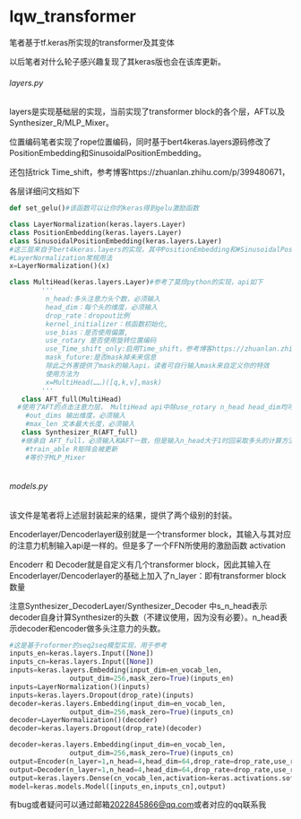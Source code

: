 # lqw_transformer
笔者基于tf.keras所实现的transformer及其变体

以后笔者对什么轮子感兴趣复现了其keras版也会在该库更新。

###### layers.py

layers是实现基础层的实现，当前实现了transformer block的各个层，AFT以及Synthesizer_R/MLP_Mixer。

位置编码笔者实现了rope位置编码，同时基于bert4keras.layers源码修改了PositionEmbedding和SinusoidalPositionEmbedding。

还包括trick Time_shift，参考博客https://zhuanlan.zhihu.com/p/399480671，

各层详细问文档如下

```python
def set_gelu()#该函数可以让你的keras得到gelu激励函数

class LayerNormalization(keras.layers.Layer)
class PositionEmbedding(keras.layers.Layer)
class SinusoidalPositionEmbedding(keras.layers.Layer)
#这三层来自于bert4keras.layers的实现，其中PositionEmbedding和#SinusoidalPositionEmbedding笔者做了部分修改。但是使用了bert4keras api一致
#LayerNormalization常规用法
x=LayerNormalization()(x)

class MultiHead(keras.layers.Layer)#参考了莫烦python的实现，api如下
        '''
         n_head:多头注意力头个数，必须输入
         head_dim：每个头的维度，必须输入
         drop_rate：dropout比例
         kernel_initializer：核函数初始化,
         use_bias：是否使用偏置,
         use_rotary 是否使用旋转位置编码
         use_Time_shift_only:启用Time_shift，参考博客https://zhuanlan.zhihu.com/p/399480671
		 mask_future:是否mask掉未来信息
		 除此之外害提供了mask的输入api，读者可自行输入mask来自定义你的特效
		 使用方法为
		 x=MultiHead(……)([q,k,v],mask)
        '''
   class AFT_full(MultiHead)
  #使用了AFT的点击注意力层， MultiHead api中除use_rotary n_head head_dim均可用
    #out_dims 输出维度，必须输入
    #max_len 文本最大长度，必须输入
   class Synthesizer_R(AFT_full)
   #继承自 AFT_full，必须输入和AFT一致，但是输入n_head大于1时回采取多头的计算方法（不建议使用，因为没啥必要）
    #train_able R矩阵会被更新
    #等价于MLP_Mixer
    
```

###### models.py

该文件是笔者将上述层封装起来的结果，提供了两个级别的封装。

Encoderlayer/Dencoderlayer级别就是一个transformer block，其输入与其对应的注意力机制输入api是一样的。但是多了一个FFN所使用的激励函数 activation

Encoderr 和 Decoder就是自定义有几个transformer block，因此其输入在Encoderlayer/Dencoderlayer的基础上加入了n_layer：即有transformer block数量



注意Synthesizer_DecoderLayer/Synthesizer_Decoder 中s_n_head表示decoder自身计算Synthesizer的头数（不建议使用，因为没有必要）。n_head表示decoder和encoder做多头注意力的头数。



```python
#这是基于roformer的seq2seq模型实现，用于参考
inputs_en=keras.layers.Input([None])
inputs_cn=keras.layers.Input([None])
inputs=keras.layers.Embedding(input_dim=en_vocab_len,
               output_dim=256,mask_zero=True)(inputs_en)
inputs=LayerNormalization()(inputs)
inputs=keras.layers.Dropout(drop_rate)(inputs)
decoder=keras.layers.Embedding(input_dim=en_vocab_len,
               output_dim=256,mask_zero=True)(inputs_cn)
decoder=LayerNormalization()(decoder)
decoder=keras.layers.Dropout(drop_rate)(decoder)

decoder=keras.layers.Embedding(input_dim=en_vocab_len,
               output_dim=256,mask_zero=True)(inputs_cn)
output=Encoder(n_layer=1,n_head=4,head_dim=64,drop_rate=drop_rate,use_rotary=True)(inputs)
output=Decoder(n_layer=1,n_head=4,head_dim=64,drop_rate=drop_rate,use_rotary=True)([decoder,output])
output=keras.layers.Dense(cn_vocab_len,activation=keras.activations.softmax)(output)
model=keras.models.Model([inputs_en,inputs_cn],output)
```

有bug或者疑问可以通过邮箱[2022845866@qq.com](mailto:2022845866@qq.com)或者对应的qq联系我
